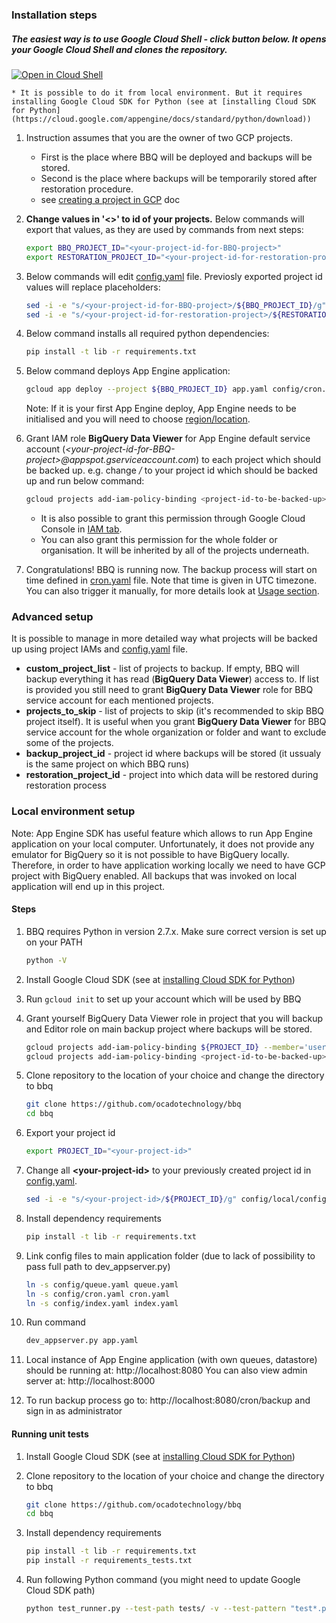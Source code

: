 ### Installation steps

##### The easiest way is to use Google Cloud Shell - click button below. It opens your Google Cloud Shell and clones the repository. 
[![Open in Cloud Shell](http://gstatic.com/cloudssh/images/open-btn.svg)](https://console.cloud.google.com/cloudshell/open?git_repo=https%3A%2F%2Fgithub.com%2Focadotechnology%2Fbbq&page=shell&tutorial=SETUP.md)
    
    * It is possible to do it from local environment. But it requires installing Google Cloud SDK for Python (see at [installing Cloud SDK for Python](https://cloud.google.com/appengine/docs/standard/python/download))

1. Instruction assumes that you are the owner of two GCP projects. 
    * First is the place where BBQ will be deployed and backups will be stored.
    * Second is the place where backups will be temporarily stored after restoration procedure. 
    * see [creating a project in GCP](https://support.google.com/cloud/answer/6251787?hl=en#) doc

1. **Change values in '<>' to id of your projects.** Below commands will export that values, as they are used by commands from next steps:
      ```bash
      export BBQ_PROJECT_ID="<your-project-id-for-BBQ-project>"
      export RESTORATION_PROJECT_ID="<your-project-id-for-restoration-project>"   
      ```

1. Below commands will edit [config.yaml](./config/config.yaml) file. Previosly exported project id values will replace placeholders:
      ```bash
      sed -i -e "s/<your-project-id-for-BBQ-project>/${BBQ_PROJECT_ID}/g" config/config.yaml
      sed -i -e "s/<your-project-id-for-restoration-project>/${RESTORATION_PROJECT_ID}/g" config/config.yaml
      ```

1. Below command installs all required python dependencies:
      ```bash
      pip install -t lib -r requirements.txt
      ```
1.  Below command deploys App Engine application:
      ```bash
      gcloud app deploy --project ${BBQ_PROJECT_ID} app.yaml config/cron.yaml config/queue.yaml config/index.yaml
      ```
      Note: If it is your first App Engine deploy, App Engine needs to be initialised and you will need to choose [region/location](https://cloud.google.com/appengine/docs/locations).

1. Grant IAM role **BigQuery Data Viewer** for App Engine default service account (*\<your-project-id-for-BBQ-project\>@appspot.gserviceaccount.com*) to each project which should be backed up.
   e.g. change */<project-id-to-be-backed-up/>* to your project id which should be backed up and run below command:
      ```bash
      gcloud projects add-iam-policy-binding <project-id-to-be-backed-up> --member='serviceAccount:'${BBQ_PROJECT_ID}'@appspot.gserviceaccount.com' --role='roles/bigquery.dataViewer'
      ```
      * It is also possible to grant this permission through Google Cloud Console in [IAM tab](https://console.cloud.google.com/iam-admin/iam). 
      * You can also grant this permission for the whole folder or organisation. It will be inherited by all of the projects underneath.

1. Congratulations! BBQ is running now. The backup process will start on time defined in [cron.yaml](./config/cron.yaml) file. Note that time is given in UTC timezone. 
You can also trigger it manually, for more details look at [Usage section](README.md#usage).

### Advanced setup
  It is possible to manage in more detailed way what projects will be backed up using project IAMs and [config.yaml](./config/config.yaml) file.

  * **custom_project_list** - list of projects to backup. If empty, BBQ will backup everything it has read (**BigQuery Data Viewer**) access to. If list is provided you still need to grant **BigQuery Data Viewer** role for BBQ service account for each mentioned projects.
  * **projects_to_skip** - list of projects to skip (it's recommended to skip BBQ project itself). It is useful when you grant **BigQuery Data Viewer** for BBQ service account for the whole organization or folder and want to exclude some of the projects.
  * **backup_project_id** - project id where backups will be stored (it ussualy is the same project on which BBQ runs)
  * **restoration_project_id** - project into which data will be restored during restoration process


### Local environment setup

Note: App Engine SDK has useful feature which allows to run App Engine application on your local computer. 
Unfortunately, it does not provide any emulator for BigQuery so it is not possible to have BigQuery locally.
Therefore, in order to have application working locally we need to have GCP project with BigQuery enabled.
All backups that was invoked on local application will end up in this project.

#### Steps

1. BBQ requires Python in version 2.7.x. Make sure correct version is set up on your PATH
      ```bash
      python -V
      ```

1. Install Google Cloud SDK (see at [installing Cloud SDK for Python](https://cloud.google.com/appengine/docs/standard/python/download))

1. Run `gcloud init` to set up your account which will be used by BBQ

1. Grant yourself BigQuery Data Viewer role in project that you will backup and Editor role on main backup project where backups will be stored.
      ```bash
      gcloud projects add-iam-policy-binding ${PROJECT_ID} --member='user:<name.surname@example.com>' --role='roles/editor'
      gcloud projects add-iam-policy-binding <project-id-to-be-backed-up> --member='user:<name.surname@example.com>' --role='roles/bigquery.dataViewer'
      ```

1. Clone repository to the location of your choice and change the directory to bbq
      ```bash
      git clone https://github.com/ocadotechnology/bbq
      cd bbq
      ```

1. Export your project id
      ```bash
      export PROJECT_ID="<your-project-id>"
      ```

1. Change all **\<your-project-id\>** to your previously created project id in [config.yaml](./config/config.yaml).
      ```bash
      sed -i -e "s/<your-project-id>/${PROJECT_ID}/g" config/local/config.yaml
      ```

1. Install dependency requirements
      ```bash
      pip install -t lib -r requirements.txt
      ```

1. Link config files to main application folder (due to lack of possibility to pass full path to dev_appserver.py)
      ```bash
      ln -s config/queue.yaml queue.yaml
      ln -s config/cron.yaml cron.yaml
      ln -s config/index.yaml index.yaml
      ```

1. Run command 
      ```bash
      dev_appserver.py app.yaml
      ```
  
1. Local instance of App Engine application (with own queues, datastore) should be running at: http://localhost:8080  You can also view admin server at: http://localhost:8000
1. To run backup process go to: http://localhost:8080/cron/backup and sign in as administrator

#### Running unit tests

1. Install Google Cloud SDK (see at [installing Cloud SDK for Python](https://cloud.google.com/appengine/docs/standard/python/download))

1. Clone repository to the location of your choice and change the directory to bbq
      ```bash
      git clone https://github.com/ocadotechnology/bbq
      cd bbq
      ```

1. Install dependency requirements
      ```bash
      pip install -t lib -r requirements.txt
      pip install -r requirements_tests.txt
      ```

1. Run following Python command (you might need to update Google Cloud SDK path)
      ```bash
      python test_runner.py --test-path tests/ -v --test-pattern "test*.py" ./google-cloud-sdk
      ```
